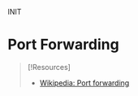 INIT
# Port Forwarding


> [!Resources]
> - [Wikipedia: Port forwarding](https://en.wikipedia.org/wiki/Port_forwarding)
